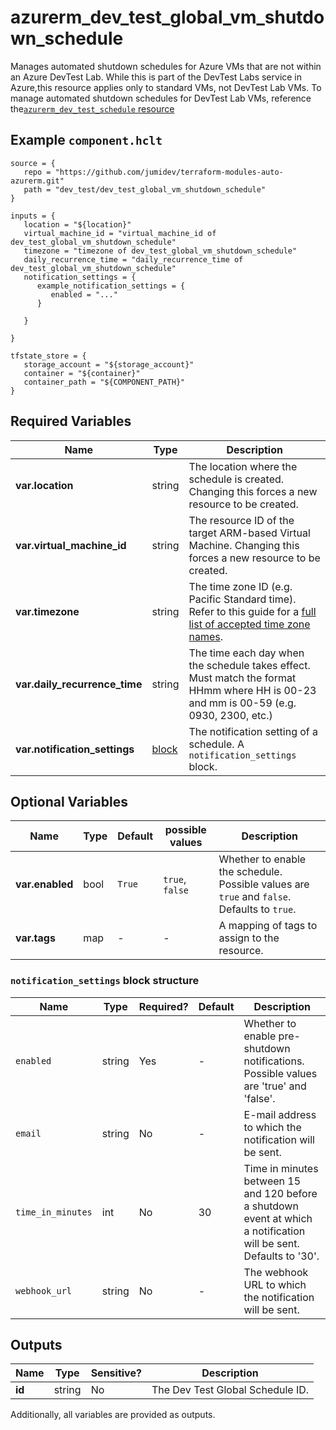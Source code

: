 # azurerm_dev_test_global_vm_shutdown_schedule

Manages automated shutdown schedules for Azure VMs that are not within an Azure DevTest Lab. While this is part of the DevTest Labs service in Azure,this resource applies only to standard VMs, not DevTest Lab VMs. To manage automated shutdown schedules for DevTest Lab VMs, reference the[`azurerm_dev_test_schedule` resource](dev_test_schedule.html)

## Example `component.hclt`

```hcl
source = {
   repo = "https://github.com/jumidev/terraform-modules-auto-azurerm.git" 
   path = "dev_test/dev_test_global_vm_shutdown_schedule" 
}

inputs = {
   location = "${location}" 
   virtual_machine_id = "virtual_machine_id of dev_test_global_vm_shutdown_schedule" 
   timezone = "timezone of dev_test_global_vm_shutdown_schedule" 
   daily_recurrence_time = "daily_recurrence_time of dev_test_global_vm_shutdown_schedule" 
   notification_settings = {
      example_notification_settings = {
         enabled = "..."   
      }
  
   }
 
}

tfstate_store = {
   storage_account = "${storage_account}" 
   container = "${container}" 
   container_path = "${COMPONENT_PATH}" 
}

```

## Required Variables

| Name | Type |  Description |
| ---- | --------- |  ----------- |
| **var.location** | string |  The location where the schedule is created. Changing this forces a new resource to be created. | 
| **var.virtual_machine_id** | string |  The resource ID of the target ARM-based Virtual Machine. Changing this forces a new resource to be created. | 
| **var.timezone** | string |  The time zone ID (e.g. Pacific Standard time). Refer to this guide for a [full list of accepted time zone names](https://jackstromberg.com/2017/01/list-of-time-zones-consumed-by-azure/). | 
| **var.daily_recurrence_time** | string |  The time each day when the schedule takes effect. Must match the format HHmm where HH is 00-23 and mm is 00-59 (e.g. 0930, 2300, etc.) | 
| **var.notification_settings** | [block](#notification_settings-block-structure) |  The notification setting of a schedule. A `notification_settings` block. | 

## Optional Variables

| Name | Type |  Default  |  possible values |  Description |
| ---- | --------- |  ----------- | ----------- | ----------- |
| **var.enabled** | bool |  `True`  |  `true`, `false`  |  Whether to enable the schedule. Possible values are `true` and `false`. Defaults to `true`. | 
| **var.tags** | map |  -  |  -  |  A mapping of tags to assign to the resource. | 

### `notification_settings` block structure

| Name | Type | Required? | Default | Description |
| ---- | ---- | --------- | ------- | ----------- |
| `enabled` | string | Yes | - | Whether to enable pre-shutdown notifications. Possible values are 'true' and 'false'. |
| `email` | string | No | - | E-mail address to which the notification will be sent. |
| `time_in_minutes` | int | No | 30 | Time in minutes between 15 and 120 before a shutdown event at which a notification will be sent. Defaults to '30'. |
| `webhook_url` | string | No | - | The webhook URL to which the notification will be sent. |



## Outputs

| Name | Type | Sensitive? | Description |
| ---- | ---- | --------- | --------- |
| **id** | string | No  | The Dev Test Global Schedule ID. | 

Additionally, all variables are provided as outputs.
